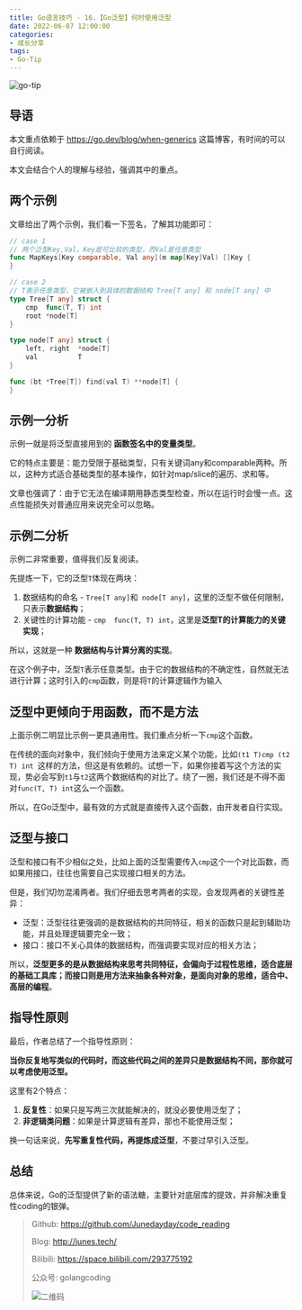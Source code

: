 ```yaml
---
title: Go语言技巧 - 16.【Go泛型】何时使用泛型
date: 2022-06-07 12:00:00
categories: 
- 成长分享
tags:
- Go-Tip
---
```


![go-tip](https://cloud-fitter-1305666920.cos.ap-beijing.myqcloud.com/go-study.jpeg)

## 导语

本文重点依赖于 https://go.dev/blog/when-generics 这篇博客，有时间的可以自行阅读。

本文会结合个人的理解与经验，强调其中的重点。

<!-- more -->

## 两个示例

文章给出了两个示例，我们看一下签名，了解其功能即可：

```go
// case 1
// 两个泛型Key,Val，Key是可比较的类型，而Val是任意类型
func MapKeys[Key comparable, Val any](m map[Key]Val) []Key {
}
```

```go
// case 2
// T表示任意类型，它被嵌入到具体的数据结构 Tree[T any] 和 node[T any] 中
type Tree[T any] struct {
    cmp  func(T, T) int
    root *node[T]
}

type node[T any] struct {
    left, right  *node[T]
    val          T
}

func (bt *Tree[T]) find(val T) **node[T] {
}
```

## 示例一分析

示例一就是将泛型直接用到的 **函数签名中的变量类型**。

它的特点主要是：能力受限于基础类型，只有关键词any和comparable两种。所以，这种方式适合基础类型的基本操作，如针对map/slice的遍历、求和等。

文章也强调了：由于它无法在编译期用静态类型检查，所以在运行时会慢一点。这点性能损失对普通应用来说完全可以忽略。

## 示例二分析

示例二非常重要，值得我们反复阅读。

先提炼一下，它的泛型`T`体现在两块：

1. 数据结构的命名 - `Tree[T any]`和` node[T any]`，这里的泛型不做任何限制，只表示**数据结构**；
2. 关键性的计算功能 - `cmp  func(T, T) int`，这里是**泛型T的计算能力的关键实现**；

所以，这就是一种 **数据结构与计算分离的实现**。

在这个例子中，泛型`T`表示任意类型。由于它的数据结构的不确定性，自然就无法进行计算；这时引入的`cmp`函数，则是将`T`的计算逻辑作为输入

## 泛型中更倾向于用函数，而不是方法

上面示例二明显比示例一更具通用性。我们重点分析一下`cmp`这个函数。

在传统的面向对象中，我们倾向于使用方法来定义某个功能，比如`(t1 T)cmp (t2 T) int `这样的方法，但这是有依赖的。试想一下，如果你接着写这个方法的实现，势必会写到`t1`与`t2`这两个数据结构的对比了。绕了一圈，我们还是不得不面对`func(T, T) int`这么一个函数。

所以，在Go泛型中，最有效的方式就是直接传入这个函数，由开发者自行实现。

## 泛型与接口

泛型和接口有不少相似之处，比如上面的泛型需要传入`cmp`这个一个对比函数，而如果用接口，往往也需要自己实现接口相关的方法。

但是，我们切勿混淆两者。我们仔细去思考两者的实现，会发现两者的关键性差异：

- 泛型：泛型往往更强调的是数据结构的共同特征，相关的函数只是起到辅助功能，并且处理逻辑要完全一致；
- 接口：接口不关心具体的数据结构，而强调要实现对应的相关方法；

所以，**泛型更多的是从数据结构来思考共同特征，会偏向于过程性思维，适合底层的基础工具库；而接口则是用方法来抽象各种对象，是面向对象的思维，适合中、高层的编程**。

## 指导性原则

最后，作者总结了一个指导性原则：

**当你反复地写类似的代码时，而这些代码之间的差异只是数据结构不同，那你就可以考虑使用泛型。**

这里有2个特点：

1. **反复性**：如果只是写两三次就能解决的，就没必要使用泛型了；
2. **非逻辑类问题**：如果是计算逻辑有差异，那也不能使用泛型；

换一句话来说，**先写重复性代码，再提炼成泛型**，不要过早引入泛型。

## 总结

总体来说，Go的泛型提供了新的语法糖，主要针对底层库的提效，并非解决重复性coding的银弹。



> Github: https://github.com/Junedayday/code_reading
>
> Blog: http://junes.tech/
>
> Bilibili: https://space.bilibili.com/293775192
>
> 公众号: golangcoding
>
> ![二维码](https://cloud-fitter-1305666920.cos.ap-beijing.myqcloud.com/my_wechat.jpeg)
>
> 

